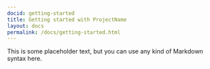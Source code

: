 ```yaml
---
docid: getting-started
title: Getting started with ProjectName
layout: docs
permalink: /docs/getting-started.html
---
```


This is some placeholder text, but you can use any kind of Markdown syntax here.